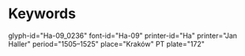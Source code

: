 # Keywords
glyph-id="Ha-09_0236"
font-id="Ha-09"
printer-id="Ha"
printer="Jan Haller"
period="1505–1525"
place="Kraków"
PT plate="172"
